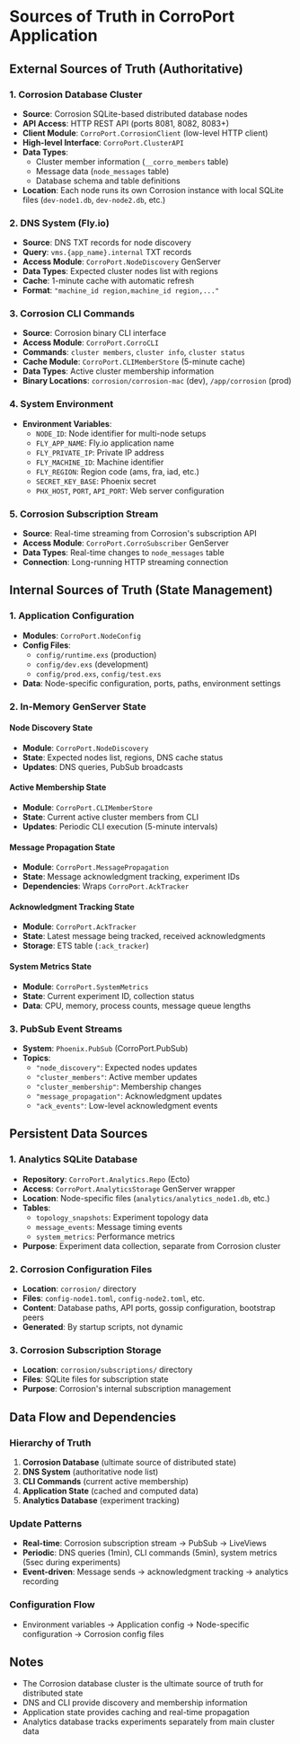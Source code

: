 # Sources of Truth in CorroPort Application

## External Sources of Truth (Authoritative)

### 1. **Corrosion Database Cluster**
- **Source**: Corrosion SQLite-based distributed database nodes
- **API Access**: HTTP REST API (ports 8081, 8082, 8083+)
- **Client Module**: `CorroPort.CorrosionClient` (low-level HTTP client)
- **High-level Interface**: `CorroPort.ClusterAPI`
- **Data Types**: 
  - Cluster member information (`__corro_members` table)
  - Message data (`node_messages` table)
  - Database schema and table definitions
- **Location**: Each node runs its own Corrosion instance with local SQLite files (`dev-node1.db`, `dev-node2.db`, etc.)

### 2. **DNS System (Fly.io)**
- **Source**: DNS TXT records for node discovery
- **Query**: `vms.{app_name}.internal` TXT records
- **Access Module**: `CorroPort.NodeDiscovery` GenServer
- **Data Types**: Expected cluster nodes list with regions
- **Cache**: 1-minute cache with automatic refresh
- **Format**: `"machine_id region,machine_id region,..."`

### 3. **Corrosion CLI Commands**
- **Source**: Corrosion binary CLI interface
- **Access Module**: `CorroPort.CorroCLI`
- **Commands**: `cluster members`, `cluster info`, `cluster status`
- **Cache Module**: `CorroPort.CLIMemberStore` (5-minute cache)
- **Data Types**: Active cluster membership information
- **Binary Locations**: `corrosion/corrosion-mac` (dev), `/app/corrosion` (prod)

### 4. **System Environment**
- **Environment Variables**:
  - `NODE_ID`: Node identifier for multi-node setups
  - `FLY_APP_NAME`: Fly.io application name
  - `FLY_PRIVATE_IP`: Private IP address
  - `FLY_MACHINE_ID`: Machine identifier
  - `FLY_REGION`: Region code (ams, fra, iad, etc.)
  - `SECRET_KEY_BASE`: Phoenix secret
  - `PHX_HOST`, `PORT`, `API_PORT`: Web server configuration

### 5. **Corrosion Subscription Stream**
- **Source**: Real-time streaming from Corrosion's subscription API
- **Access Module**: `CorroPort.CorroSubscriber` GenServer
- **Data Types**: Real-time changes to `node_messages` table
- **Connection**: Long-running HTTP streaming connection

## Internal Sources of Truth (State Management)

### 1. **Application Configuration**
- **Modules**: `CorroPort.NodeConfig`
- **Config Files**: 
  - `config/runtime.exs` (production)
  - `config/dev.exs` (development)
  - `config/prod.exs`, `config/test.exs`
- **Data**: Node-specific configuration, ports, paths, environment settings

### 2. **In-Memory GenServer State**

#### **Node Discovery State**
- **Module**: `CorroPort.NodeDiscovery`
- **State**: Expected nodes list, regions, DNS cache status
- **Updates**: DNS queries, PubSub broadcasts

#### **Active Membership State**
- **Module**: `CorroPort.CLIMemberStore` 
- **State**: Current active cluster members from CLI
- **Updates**: Periodic CLI execution (5-minute intervals)

#### **Message Propagation State**
- **Module**: `CorroPort.MessagePropagation`
- **State**: Message acknowledgment tracking, experiment IDs
- **Dependencies**: Wraps `CorroPort.AckTracker`

#### **Acknowledgment Tracking State**
- **Module**: `CorroPort.AckTracker`
- **State**: Latest message being tracked, received acknowledgments
- **Storage**: ETS table (`:ack_tracker`)

#### **System Metrics State**
- **Module**: `CorroPort.SystemMetrics`
- **State**: Current experiment ID, collection status
- **Data**: CPU, memory, process counts, message queue lengths

### 3. **PubSub Event Streams**
- **System**: `Phoenix.PubSub` (CorroPort.PubSub)
- **Topics**:
  - `"node_discovery"`: Expected nodes updates
  - `"cluster_members"`: Active member updates  
  - `"cluster_membership"`: Membership changes
  - `"message_propagation"`: Acknowledgment updates
  - `"ack_events"`: Low-level acknowledgment events

## Persistent Data Sources

### 1. **Analytics SQLite Database**
- **Repository**: `CorroPort.Analytics.Repo` (Ecto)
- **Access**: `CorroPort.AnalyticsStorage` GenServer wrapper
- **Location**: Node-specific files (`analytics/analytics_node1.db`, etc.)
- **Tables**:
  - `topology_snapshots`: Experiment topology data
  - `message_events`: Message timing events
  - `system_metrics`: Performance metrics
- **Purpose**: Experiment data collection, separate from Corrosion cluster

### 2. **Corrosion Configuration Files**
- **Location**: `corrosion/` directory
- **Files**: `config-node1.toml`, `config-node2.toml`, etc.
- **Content**: Database paths, API ports, gossip configuration, bootstrap peers
- **Generated**: By startup scripts, not dynamic

### 3. **Corrosion Subscription Storage**
- **Location**: `corrosion/subscriptions/` directory
- **Files**: SQLite files for subscription state
- **Purpose**: Corrosion's internal subscription management

## Data Flow and Dependencies

### **Hierarchy of Truth**
1. **Corrosion Database** (ultimate source of distributed state)
2. **DNS System** (authoritative node list)
3. **CLI Commands** (current active membership)
4. **Application State** (cached and computed data)
5. **Analytics Database** (experiment tracking)

### **Update Patterns**
- **Real-time**: Corrosion subscription stream → PubSub → LiveViews
- **Periodic**: DNS queries (1min), CLI commands (5min), system metrics (5sec during experiments)
- **Event-driven**: Message sends → acknowledgment tracking → analytics recording

### **Configuration Flow**
- Environment variables → Application config → Node-specific configuration → Corrosion config files

## Notes
- The Corrosion database cluster is the ultimate source of truth for distributed state
- DNS and CLI provide discovery and membership information
- Application state provides caching and real-time propagation
- Analytics database tracks experiments separately from main cluster data
